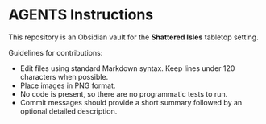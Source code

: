 # AGENTS Instructions

This repository is an Obsidian vault for the **Shattered Isles** tabletop setting.

Guidelines for contributions:

- Edit files using standard Markdown syntax. Keep lines under 120 characters when possible.
- Place images in PNG format.
- No code is present, so there are no programmatic tests to run.
- Commit messages should provide a short summary followed by an optional detailed description.


